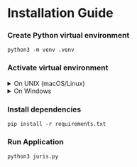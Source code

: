 # Installation Guide

### Create Python virtual environment

```
python3 -m venv .venv
```

### Activate virtual environment

<details>
<summary>On UNIX (macOS/Linux)</summary>

```
source .venv/bin/activate
```
</details>

<details>
<summary>On Windows</summary>

```
.venv\Scripts\activate
```
</details>

### Install dependencies

```
pip install -r requirements.txt
```

### Run Application
```
python3 juris.py
```
